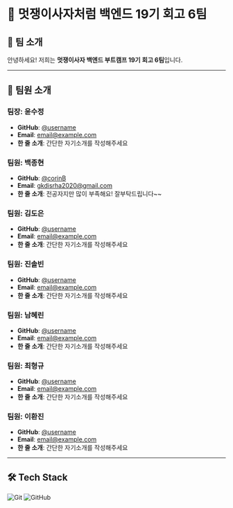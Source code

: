 # 🦁 멋쟁이사자처럼 백엔드 19기 회고 6팀

## 👋 팀 소개

안녕하세요! 저희는 **멋쟁이사자 백엔드 부트캠프 19기 회고 6팀**입니다.

---

## 👥 팀원 소개

### 팀장: 윤수정
- **GitHub**: [@username](https://github.com/username)
- **Email**: email@example.com
- **한 줄 소개**: 간단한 자기소개를 작성해주세요

### 팀원: 백종현
- **GitHub**: [@corinB](https://github.com/corinB)
- **Email**: gkdisrha2020@gmail.com
- **한 줄 소개**: 전공자지만 많이 부족해요! 잘부탁드립니다~~

### 팀원: 김도은
- **GitHub**: [@username](https://github.com/username)
- **Email**: email@example.com
- **한 줄 소개**: 간단한 자기소개를 작성해주세요

### 팀원: 진솔빈
- **GitHub**: [@username](https://github.com/username)
- **Email**: email@example.com
- **한 줄 소개**: 간단한 자기소개를 작성해주세요

### 팀원: 남혜린
- **GitHub**: [@username](https://github.com/username)
- **Email**: email@example.com
- **한 줄 소개**: 간단한 자기소개를 작성해주세요

### 팀원: 최형규
- **GitHub**: [@username](https://github.com/username)
- **Email**: email@example.com
- **한 줄 소개**: 간단한 자기소개를 작성해주세요

### 팀원: 이환진
- **GitHub**: [@username](https://github.com/username)
- **Email**: email@example.com
- **한 줄 소개**: 간단한 자기소개를 작성해주세요

---

## 🛠 Tech Stack

![Git](https://img.shields.io/badge/Git-F05032?style=for-the-badge&logo=git&logoColor=white)
![GitHub](https://img.shields.io/badge/GitHub-181717?style=for-the-badge&logo=github&logoColor=white)
